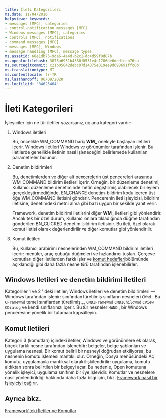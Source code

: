 ```yaml
---
title: İleti Kategorileri
ms.date: 11/04/2016
helpviewer_keywords:
- messages [MFC], categories
- control-notification messages [MFC]
- Windows messages [MFC], categories
- controls [MFC], notifications
- command messages [MFC]
- messages [MFC], Windows
- message handling [MFC], message types
ms.assetid: 68e1db75-9da6-4a4d-b2c2-dc4d59f8d87b
ms.openlocfilehash: 3875a6931b4380f0531e4c1786de6dddfccb76ca
ms.sourcegitcommit: c21b05042debc97d14875e019ee9d698691ffc0b
ms.translationtype: MT
ms.contentlocale: tr-TR
ms.lasthandoff: 06/09/2020
ms.locfileid: "84625464"
---
```

# <a name="message-categories"></a>İleti Kategorileri

İşleyiciler için ne tür iletiler yazarsanız, üç ana kategori vardır:

1. Windows iletileri

   Bu, öncelikle WM_COMMAND hariç **WM_** önekiyle başlayan iletileri içerir. Windows iletileri Windows ve görünümler tarafından işlenir. Bu iletilerde genellikle iletinin nasıl işleneceğini belirlemede kullanılan parametreler bulunur.

1. Denetim bildirimleri

   Bu, denetimlerden ve diğer alt pencerelerin üst pencereleri arasında WM_COMMAND bildirim iletileri içerir. Örneğin, bir düzenleme denetimi, Kullanıcı düzenleme denetiminde metin değiştirmiş olabilecek bir eylem gerçekleştirmediğinde, EN_CHANGE denetim-bildirim kodu içeren üst öğe WM_COMMAND iletisini gönderir. Pencerenin ileti işleyicisi, bildirim iletisine, denetimdeki metni alma gibi bazı uygun bir şekilde yanıt verir.

   Framework, denetim bildirimi iletilerini diğer **WM_** iletileri gibi yönlendirir. Ancak tek bir özel durum, Kullanıcı onlara tıkladığında düğme tarafından gönderilen BN_CLICKED denetim-bildirim iletisidir. Bu ileti, özel olarak komut iletisi olarak değerlendirilir ve diğer komutlar gibi yönlendirilir.

1. Komut iletileri

   Bu, Kullanıcı arabirimi nesnelerinden WM_COMMAND bildirim iletileri içerir: menüler, araç çubuğu düğmeleri ve hızlandırıcı tuşları. Çerçeve komutları diğer iletilerden farklı işler ve [komut hedefleri](command-targets.md)bölümünde açıklandığı gibi daha fazla nesne türü tarafından işlenebilirler.

## <a name="windows-messages-and-control-notification-messages"></a><a name="_core_windows_messages_and_control.2d.notification_messages"></a>Windows Iletileri ve denetim bildirimi Iletileri

Kategoriler 1 ve 2 ' deki iletiler; Windows iletileri ve denetim bildirimleri — Windows tarafından işlenir: sınıfından türetilmiş sınıfların nesneleri `CWnd` . Bu `CFrameWnd` temel sınıflardan türetilmiş,,,, `CMDIFrameWnd` `CMDIChildWnd` `CView` `CDialog` ve kendi sınıflarınızı içerir. Bu tür nesneler `HWND` , bir Windows penceresine yönelik bir tutamacı kapsülleyin.

## <a name="command-messages"></a><a name="_core_command_messages"></a>Komut Iletileri

Kategori 3 (komutları) içindeki iletiler, Windows ve görünümlere ek olarak, birçok farklı nesne tarafından işlenebilir: belgeler, belge şablonları ve uygulama nesnesi. Bir komut belirli bir nesneyi doğrudan etkiliyorsa, bu nesnenin komutu işlemesi mantıklı olur. Örneğin, Dosya menüsündeki Aç komutu, uygulamayla mantıksal olarak ilişkilendirilir: uygulama, komutu aldıktan sonra belirtilen bir belgeyi açar. Bu nedenle, Open komutuna yönelik işleyici, uygulama sınıfının bir üye işlevidir. Komutlar ve nesnelere nasıl yönlendirildiği hakkında daha fazla bilgi için, bkz. [Framework nasıl bir Işleyiciyi çağırır](how-the-framework-calls-a-handler.md).

## <a name="see-also"></a>Ayrıca bkz.

[Framework'teki İletiler ve Komutlar](messages-and-commands-in-the-framework.md)
